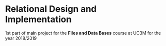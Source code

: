# Relational Design and Implementation

1st part of main project for the **Files and Data Bases** course at UC3M for the year 2018/2019

